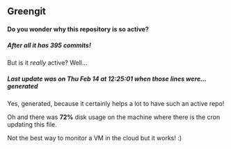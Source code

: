 ## Greengit

#### Do you wonder why this repository is so active?

##### After all it has 395 commits!

But is it *really* active? Well...

##### Last update was on Thu Feb 14 at 12:25:01 when those lines were... generated

Yes, generated, because it certainly helps a lot to have such an active repo!

Oh and there was **72%** disk usage on the machine
where there is the cron updating this file.

Not the best way to monitor a VM in the cloud but it works! :)
